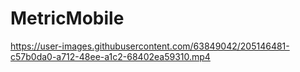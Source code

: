 # MetricMobile

https://user-images.githubusercontent.com/63849042/205146481-c57b0da0-a712-48ee-a1c2-68402ea59310.mp4


